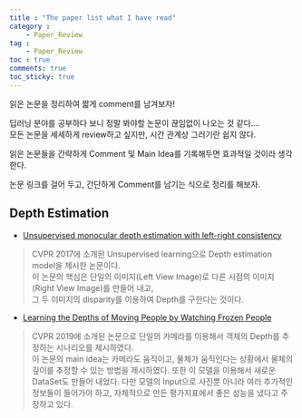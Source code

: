 ```yaml
---
title : "The paper list what I have read"
category :
    - Paper_Review
tag :
    - Paper_Review
toc : true
comments: true
toc_sticky: true
---
```


읽은 논문을 정리하여 짧게 comment를 남겨보자! 

딥러닝 분야를 공부하다 보니 정말 봐야할 논문이 끊임없이 나오는 것 같다....  
모든 논문을 세세하게 review하고 싶지만, 시간 관계상 그러기란 쉽지 않다.  

읽은 논문들을 간략하게 Comment 및 Main Idea를 기록해두면 효과적일 것이라 생각한다.  

논문 링크를 걸어 두고, 간단하게 Comment를 남기는 식으로 정리를 해보자.  


## Depth Estimation  

- [Unsupervised monocular depth estimation with left-right consistency](https://arxiv.org/abs/1609.03677)  
> CVPR 2017에 소개된 Unsupervised learning으로 Depth estimation model을 제시한 논문이다.  
이 논문의 핵심은 단일의 이미지(Left View Image)로 다른 시점의 이미지(Right View Image)를 만들어 내고,  
그 두 이미지의 disparity를 이용하여 Depth를 구한다는 것이다.  

- [Learning the Depths of Moving People by Watching Frozen People](https://arxiv.org/abs/1904.11111)  
> CVPR 2019에 소개된 논문으로 단일의 카메라를 이용해서 객체의 Depth를 추정하는 시나리오를 제시하였다.  
    이 논문의 main idea는 카메라도 움직이고, 물체가 움직인다는 상황에서 물체의 깊이를 추정할 수 있는 방법을 제시하였다. 또한 이 모델을 이용해서 새로운 DataSet도 만들어 내었다. 다만 모델의 Input으로 사진뿐 아니라 여러 추가적인 정보들이 들어가야 하고, 자체적으로 만든 평가지표에서 좋은 성능을 냈다고 주장하고 있다.  
